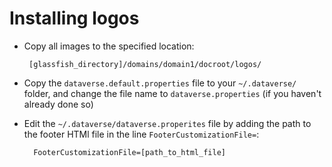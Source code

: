  # Installing logos

 - Copy all images to the specified location:

        [glassfish_directory]/domains/domain1/docroot/logos/
        

- Copy the `dataverse.default.properties` file to your `~/.dataverse/` folder, and change the file name to `dataverse.properties` (if you haven't already done so)


- Edit the `~/.dataverse/dataverse.properites` file by adding the path to the footer HTMl file in the line `FooterCustomizationFile=`:

        FooterCustomizationFile=[path_to_html_file]
